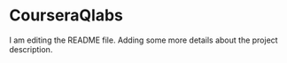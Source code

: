 # CourseraQlabs
I am editing the README file. Adding some more details about the project description.

